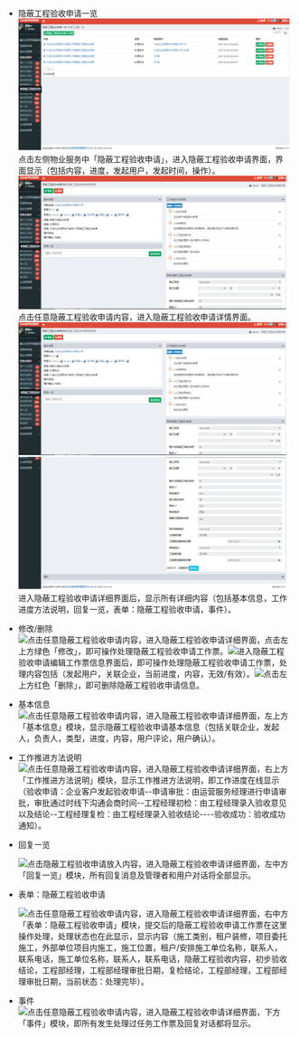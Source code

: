 * 隐蔽工程验收申请一览![](/assets/隐蔽工程验收申请.png)点击左侧物业服务中「隐蔽工程验收申请」，进入隐蔽工程验收申请界面，界面显示（包括内容，进度，发起用户，发起时间，操作）。![](/assets/隐蔽工程验收申请1.png)点击任意隐蔽工程验收申请内容，进入隐蔽工程验收申请详情界面。![](/assets/隐蔽工程验收申请1.png)![](/assets/隐蔽工程验收申请2.png)进入隐蔽工程验收申请详细界面后，显示所有详细内容（包括基本信息，工作进度方法说明，回复一览，表单：隐蔽工程验收申请，事件）。

* 修改/删除  
  ![](https://www.gitbook.com/0cec28a2-43bc-4a3a-a3bc-d6488a9a2f57)点击任意隐蔽工程验收申请内容，进入隐蔽工程验收申请详细界面，点击左上方绿色「修改」，即可操作处理隐蔽工程验收申请工作票。![](https://www.gitbook.com/6c39342a-c9c7-466c-b47c-cd3289193cba)进入隐蔽工程验收申请编辑工作票信息界面后，即可操作处理隐蔽工程验收申请工作票，处理内容包括（发起用户，关联企业，当前进度，内容，无效/有效）。![](https://www.gitbook.com/d5a6751d-ab46-47c1-803d-91d7db83d55f)点击左上方红色「删除」，即可删除隐蔽工程验收申请信息。

* 基本信息  
  ![](https://www.gitbook.com/dc22d32f-dc67-47a1-8730-c36d297f819c)点击任意隐蔽工程验收申请内容，进入隐蔽工程验收申请详细界面，左上方「基本信息」模块，显示隐蔽工程验收申请基本信息（包括关联企业，发起人，负责人，类型，进度，内容，用户评论，用户确认）。

* 工作推进方法说明  
  ![](https://www.gitbook.com/31d2df90-fa17-4779-8916-def16424e5ba)点击任意隐蔽工程验收申请内容，进入隐蔽工程验收申请详细界面，右上方「工作推进方法说明」模块，显示工作推进方法说明，即工作进度在线显示（验收申请：企业客户发起验收申请--申请审批：由运营服务经理进行申请审批，审批通过时线下沟通会商时间--工程经理初检：由工程经理录入验收意见以及结论--工程经理复检：由工程经理录入验收结论----验收成功：验收成功通知）。

* 回复一览

  ![](https://www.gitbook.com/b5fa6809-8854-4492-aed0-a36e318b8a75)点击隐蔽工程验收申请放入内容，进入隐蔽工程验收申请详细界面，左中方「回复一览」模块，所有回复消息及管理者和用户对话将全部显示。

* 表单：隐蔽工程验收申请

  ![](https://www.gitbook.com/8725ca92-1bc5-4611-98bc-d98f62447376)点击任意隐蔽工程验收申请内容，进入隐蔽工程验收申请详细界面，右中方「表单：隐蔽工程验收申请」模块，提交后的隐蔽工程验收申请工作票在这里操作处理，处理状态也在此显示，显示内容（施工类别，租户装修，项目委托施工，外部单位项目内施工，施工位置，租户/安排施工单位名称，联系人，联系电话，施工单位名称，联系人，联系电话，隐蔽工程验收内容，初步验收结论，工程部经理，工程部经理审批日期，复检结论，工程部经理，工程部经理审批日期，当前状态：处理完毕）。

* 事件  
  ![](https://www.gitbook.com/8757460c-2bdd-41db-b59b-e137f8a9027e)点击任意隐蔽工程验收申请内容，进入隐蔽工程验收申请详细界面，下方「事件」模块，即所有发生处理过任务工作票及回复对话都将显示。



